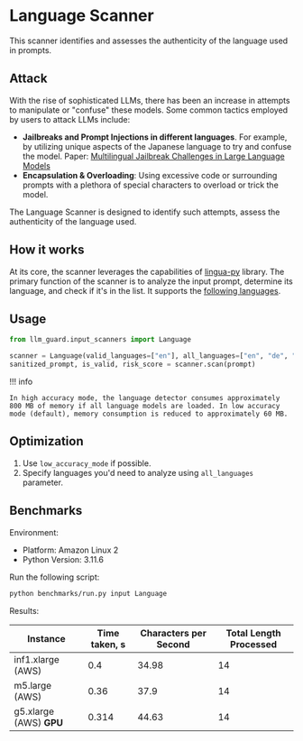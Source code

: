# Language Scanner

This scanner identifies and assesses the authenticity of the language used in prompts.

## Attack

With the rise of sophisticated LLMs, there has been an increase in attempts to manipulate or "confuse" these models.
Some common tactics employed by users to attack LLMs include:

- **Jailbreaks and Prompt Injections in different languages**. For example, by utilizing unique aspects of the Japanese
  language to try and confuse the model. Paper: [Multilingual Jailbreak Challenges in Large Language Models](https://arxiv.org/abs/2310.06474)
- **Encapsulation & Overloading**: Using excessive code or surrounding prompts with a plethora of special characters to
  overload or trick the model.

The Language Scanner is designed to identify such attempts, assess the authenticity of the language used.

## How it works

At its core, the scanner leverages the capabilities of [lingua-py](https://github.com/pemistahl/lingua-py) library.
The primary function of the scanner is to analyze the input prompt, determine its language, and check if it's in the
list. It supports the [following languages](https://github.com/pemistahl/lingua-py#3-which-languages-are-supported).

## Usage

```python
from llm_guard.input_scanners import Language

scanner = Language(valid_languages=["en"], all_languages=["en", "de", "es", "it"], low_accuracy_mode=True)  # Add other valid language codes (ISO 639-1) as needed
sanitized_prompt, is_valid, risk_score = scanner.scan(prompt)
```

!!! info

    In high accuracy mode, the language detector consumes approximately 800 MB of memory if all language models are loaded. In low accuracy mode (default), memory consumption is reduced to approximately 60 MB.

## Optimization

1. Use `low_accuracy_mode` if possible.
2. Specify languages you'd need to analyze using `all_languages` parameter.

## Benchmarks

Environment:

- Platform: Amazon Linux 2
- Python Version: 3.11.6

Run the following script:

```sh
python benchmarks/run.py input Language
```

Results:

| Instance                | Time taken, s | Characters per Second | Total Length Processed |
|-------------------------|---------------|-----------------------|------------------------|
| inf1.xlarge (AWS)       | 0.4           | 34.98                 | 14                     |
| m5.large (AWS)          | 0.36          | 37.9                  | 14                     |
| g5.xlarge (AWS) **GPU** | 0.314         | 44.63                 | 14                     |

